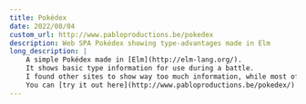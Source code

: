 ```yaml
---
title: Pokédex
date: 2022/08/04
custom_url: http://www.pabloproductions.be/pokedex
description: Web SPA Pokédex showing type-advantages made in Elm
long_description: |
    A simple Pokédex made in [Elm](http://elm-lang.org/).
    It shows basic type information for use during a battle.
    I found other sites to show way too much information, while most of the time I only want to know which moves are super effective.
    You can [try it out here](http://www.pabloproductions.be/pokedex/) or view the source code [here](https://gitlab.com/TheOddler/pokedex).
---
```

